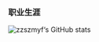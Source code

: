 ### 职业生涯

![zzszmyf‘s GitHub stats](https://github-readme-stats.vercel.app/api?username=zzszmyf&show_icons=true&theme=radical&count_private=true)
